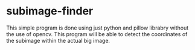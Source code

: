 # subimage-finder

This simple program is done using just python and pillow librabry without the use of opencv. This program will be able to detect the coordinates of the subimage
within the actual big image.
